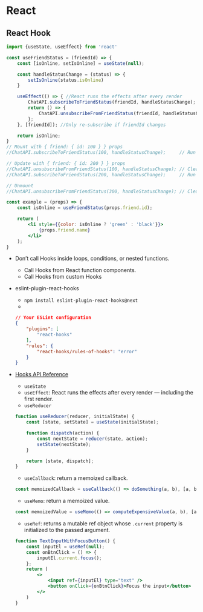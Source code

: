 # React

## React Hook
```jsx
import {useState, useEffect} from 'react'

const useFriendStatus = (friendId) => {
    const [isOnline, setIsOnline] = useState(null);

    const handleStatusChange = (status) => {
        setIsOnline(status.isOnline)
    }

    useEffect(() => { //React runs the effects after every render
        ChatAPI.subscribeToFriendStatus(friendId, handleStatusChange);
        return () => {
            ChatAPI.unsubscribeFromFriendStatus(friendId, handleStatusChange);
        };
    }, [friendId]); //Only re-subscribe if friendId changes

    return isOnline;
}
// Mount with { friend: { id: 100 } } props
//ChatAPI.subscribeToFriendStatus(100, handleStatusChange);     // Run first effect

// Update with { friend: { id: 200 } } props
//ChatAPI.unsubscribeFromFriendStatus(100, handleStatusChange); // Clean up previous effect
//ChatAPI.subscribeToFriendStatus(200, handleStatusChange);     // Run next effect

// Unmount
//ChatAPI.unsubscribeFromFriendStatus(300, handleStatusChange); // Clean up last effect

const example = (props) => {
    const isOnline = useFriendStatus(props.friend.id);

    return (
        <li style={{color: isOnline ? 'green' : 'black'}}>
            {props.friend.name}
        </li>
    );
}
```
- Don’t call Hooks inside loops, conditions, or nested functions.
    - Call Hooks from React function components.
    - Call Hooks from custom Hooks
- eslint-plugin-react-hooks
    - `npm install eslint-plugin-react-hooks@next`
    - 
    ```json
    // Your ESLint configuration
    {
        "plugins": [
            "react-hooks"
        ],
        "rules": {
            "react-hooks/rules-of-hooks": "error"
        }
    }
    ```
    
- [Hooks API Reference](https://reactjs.org/docs/hooks-reference.html)
    - `useState`
    - `useEffect`: React runs the effects after every render — including the first render.
    - `useReducer`
    ```js
    function useReducer(reducer, initialState) {
        const [state, setState] = useState(initialState);

        function dispatch(action) {
            const nextState = reducer(state, action);
            setState(nextState);
        }

        return [state, dispatch];
    }
    ```
    - `useCallback`: return a memoized callback.
    ```js
    const memoizedCallback = useCallback(() => doSomething(a, b), [a, b]);
    ```
    - `useMemo`: return a memoized value.
    ```js
    const memoizedValue = useMemo(() => computeExpensiveValue(a, b), [a, b]);
    ```
    - `useRef`: returns a mutable ref object whose `.current` property is initialized to the passed argument.
    ```jsx
    function TextInputWithFocusButton() {
        const inputEl = useRef(null);
        const onBtnClick = () => {
            inputEl.current.focus();
        };
        return (
            <>
                <input ref={inputEl} type="text" />
                <button onClick={onBtnClick}>Focus the input</button>
            </>
        )
    }
    ```